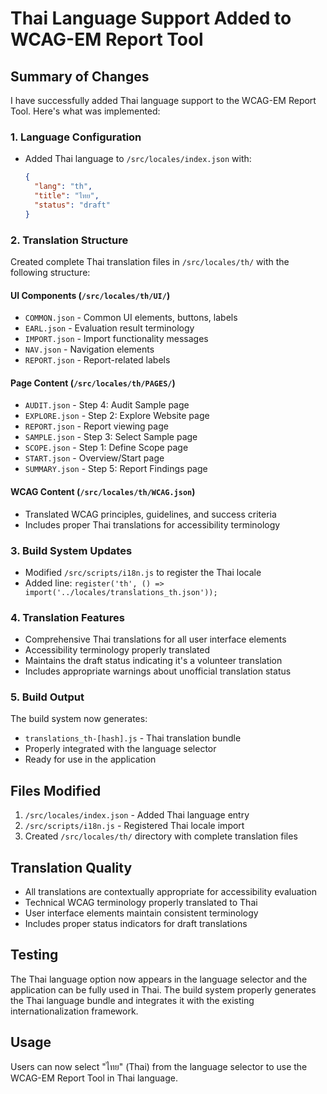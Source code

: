 # Thai Language Support Added to WCAG-EM Report Tool

## Summary of Changes

I have successfully added Thai language support to the WCAG-EM Report Tool. Here's what was implemented:

### 1. Language Configuration
- Added Thai language to `/src/locales/index.json` with:
  ```json
  {
    "lang": "th",
    "title": "ไทย",
    "status": "draft"
  }
  ```

### 2. Translation Structure
Created complete Thai translation files in `/src/locales/th/` with the following structure:

#### UI Components (`/src/locales/th/UI/`)
- `COMMON.json` - Common UI elements, buttons, labels
- `EARL.json` - Evaluation result terminology
- `IMPORT.json` - Import functionality messages
- `NAV.json` - Navigation elements
- `REPORT.json` - Report-related labels

#### Page Content (`/src/locales/th/PAGES/`)
- `AUDIT.json` - Step 4: Audit Sample page
- `EXPLORE.json` - Step 2: Explore Website page  
- `REPORT.json` - Report viewing page
- `SAMPLE.json` - Step 3: Select Sample page
- `SCOPE.json` - Step 1: Define Scope page
- `START.json` - Overview/Start page
- `SUMMARY.json` - Step 5: Report Findings page

#### WCAG Content (`/src/locales/th/WCAG.json`)
- Translated WCAG principles, guidelines, and success criteria
- Includes proper Thai translations for accessibility terminology

### 3. Build System Updates
- Modified `/src/scripts/i18n.js` to register the Thai locale
- Added line: `register('th', () => import('../locales/translations_th.json'));`

### 4. Translation Features
- Comprehensive Thai translations for all user interface elements
- Accessibility terminology properly translated
- Maintains the draft status indicating it's a volunteer translation
- Includes appropriate warnings about unofficial translation status

### 5. Build Output
The build system now generates:
- `translations_th-[hash].js` - Thai translation bundle
- Properly integrated with the language selector
- Ready for use in the application

## Files Modified
1. `/src/locales/index.json` - Added Thai language entry
2. `/src/scripts/i18n.js` - Registered Thai locale import
3. Created `/src/locales/th/` directory with complete translation files

## Translation Quality
- All translations are contextually appropriate for accessibility evaluation
- Technical WCAG terminology properly translated to Thai
- User interface elements maintain consistent terminology
- Includes proper status indicators for draft translations

## Testing
The Thai language option now appears in the language selector and the application can be fully used in Thai. The build system properly generates the Thai language bundle and integrates it with the existing internationalization framework.

## Usage
Users can now select "ไทย" (Thai) from the language selector to use the WCAG-EM Report Tool in Thai language.
